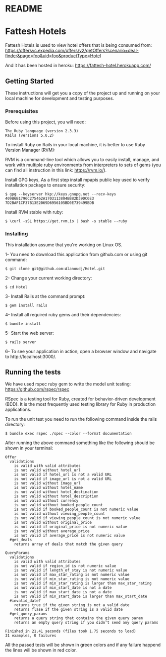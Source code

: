 # README

# Fattesh Hotels

Fattesh Hotels is used to view hotel offers that is being consumed from:
https://offersvc.expedia.com/offers/v2/getOffers?scenario=deal-finder&page=foo&uid=foo&productType=Hotel

And it has been hosted in heroku:
https://fattesh-hotel.herokuapp.com/

## Getting Started

These instructions will get you a copy of the project up and running on your local machine for development and testing purposes.

### Prerequisites

Before using this project, you will need:

```
The Ruby language (version 2.3.3)
Rails (versions 5.0.2)
```
To install Ruby on Rails in your local machine, it is better to use Ruby Version Manager (RVM):

RVM is a command-line tool which allows you to easily install, manage, and work with multiple ruby environments from interpreters to sets of gems (you can find all instruction in this link: https://rvm.io/).

Install GPG keys, As a first step install mpapis public key used to verify installation package to ensure security:

```
$ gpg --keyserver hkp://keys.gnupg.net --recv-keys 409B6B1796C275462A1703113804BB82D39DC0E3 7D2BAF1CF37B13E2069D6956105BD0E739499BDB
```

Install RVM stable with ruby:

```
$ \curl -sSL https://get.rvm.io | bash -s stable --ruby
```
### Installing

This installation assume that you're working on Linux OS.

1- You need to download this application from github.com or using git command:

```
$ git clone git@github.com:Alanoudj/Hotel.git
```

2- Change your current working directory:

```
$ cd Hotel
```

3- Install Rails at the command prompt:

```
$ gem install rails
```

4- Install all required ruby gems and their dependencies:

```
$ bundle install
```

5- Start the web server:

```
$ rails server
```

6- To see your application in action, open a browser window and navigate to http://localhost:3000/.

## Running the tests

We have used rspec ruby gem to write the model unit testing: https://github.com/rspec/rspec

RSpec is a testing tool for Ruby, created for behavior-driven development (BDD). It is the most frequently used testing library for Ruby in production applications. 

To run the unit test you need to run the following command inside the rails directory:

```
$ bundle exec rspec ./spec --color --format documentation
```
After running the above command something like the following should be shown in your terminal:

```
Offer
  validations
    is valid with valid attributes
    is not valid without hotel_url
    is not valid if hotel_url is not a valid URL
    is not valid if image_url is not a valid URL
    is not valid without image_url
    is not valid without hotel_name
    is not valid without hotel_destination
    is not valid without hotel_description
    is not valid without currency
    is not valid without booked_people_count
    is not valid if booked_people_count is not numeric value
    is not valid without viewing_people_count
    is not valid if viewing_people_count is not numeric value
    is not valid without original_price
    is not valid if original_price is not numeric value
    is not valid without average_price
    is not valid if average_price is not numeric value
  #get_deals
    returns array of deals that match the given query

QueryParams
  validations
    is valid with valid attributes
    is not valid if region_id is not numeric value
    is not valid if length_of_stay is not numeric value
    is not valid if max_star_rating is not numeric value
    is not valid if min_star_rating is not numeric value
    is not valid if min_star_rating is larger than max_star_rating
    is not valid if min_start_date is not a date
    is not valid if max_start_date is not a date
    is not valid if min_start_date is larger than max_start_date
  #invalid_date?
    returns true if the given string is not a valid date
    returns flase if the given string is a valid date
  #get_query_params
    returns a query string that contains the given query param
    returns an empty query string if you didn't send any query params

Finished in 21.41 seconds (files took 1.75 seconds to load)
31 examples, 0 failures

```
All the passed tests will be shown in green colors and if any failure happend the lines will be shown in red color.
